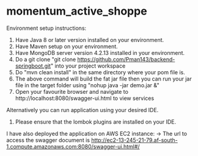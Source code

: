 # momentum_active_shoppe

Environment setup instructions:
1. Have Java 8 or later version installed on your environment.
2. Have Maven setup on your environment.
3. Have MongoDB server version 4.2.13 installed in your environment.
4. Do a git clone "git clone https://github.com/Pman143/backend-springboot.git" into your project workspace
5. Do "mvn clean install" in the same directory where your pom file is.
6. The above command will build the fat jar file then you can run your jar file in the target folder using "nohup java -jar demo.jar &"
3. Open your favourite browser and navigate to http://localhost:8080/swagger-ui.html to view services


Alternatively you can run application using your desired IDE.
1. Please ensure that the lombok plugins are installed on your IDE.


I have also deployed the application on AWS EC2 instance:
-> The url to access the swagger document is http://ec2-13-245-21-79.af-south-1.compute.amazonaws.com:8080/swagger-ui.html#/